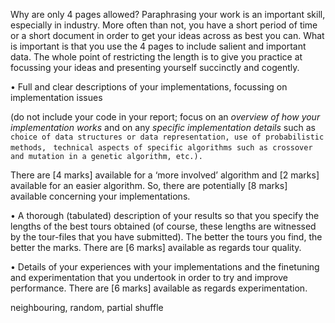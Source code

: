 Why are only 4 pages allowed? Paraphrasing your work is an important skill, especially in industry. More often than not, you have a short period of time or a short document in order to get your ideas across as best you can. What is important is that you use the 4 pages to include salient and important data. The whole point of restricting the length is to give you practice at focussing your ideas and presenting yourself succinctly and cogently.

• Full and clear descriptions of your implementations, focussing on implementation issues 

(do not include your code in your report; focus on an _overview of how your implementation works_ and on any _specific implementation details_ such as `choice of data structures or data representation, use of probabilistic methods, `
`technical aspects of specific algorithms such as crossover and mutation in a genetic algorithm, etc.).`

 There are [4 marks] available for a ‘more involved’ algorithm and [2 marks] available for an easier algorithm. So, there are potentially [8 marks] available concerning your implementations.

• A thorough (tabulated) description of your results so that you specify the lengths of the best tours obtained (of course, these lengths are witnessed by the tour-files that you have submitted). The better the tours you find, the better the marks. There are [6 marks] available as regards tour quality.

• Details of your experiences with your implementations and the finetuning and experimentation that you undertook in order to try and improve performance. There are [6 marks] available as regards experimentation. 

neighbouring, random, partial shuffle